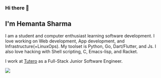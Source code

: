 ### Hi there 👋

## I'm Hemanta Sharma

I am a student and computer enthusiast learning software development. I love working on Web development, App development, and Infrastructure(+LinuxOps). My toolset is Python, Go, Dart/Flutter, and Js. I also love hacking with Shell scripting, C, Emacs-lisp, and Racket.

I work at [Tutero](https://tutero.com.au) as a Full-Stack Junior Software Engineer.

 <p>
  <a href="https://www.linkedin.com/in/hemanta-sharma-636290137/">
    <img src="https://img.shields.io/badge/Hemanta-Sharma-blue?logo=linkedin&style=flat">
    </a> 
</p>

<br/>

